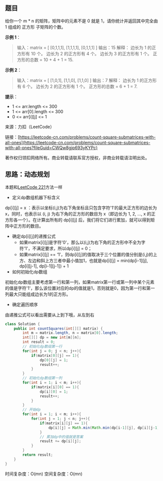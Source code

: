 ## 题目

给你一个 m * n 的矩阵，矩阵中的元素不是 0 就是 1，请你统计并返回其中完全由 1 组成的 正方形 子矩阵的个数。

**示例 1**：

>输入：matrix =
>[
>[0,1,1,1],
>[1,1,1,1],
>[0,1,1,1]
>]
>输出：15
>解释：
>边长为 1 的正方形有 10 个。
>边长为 2 的正方形有 4 个。
>边长为 3 的正方形有 1 个。
>正方形的总数 = 10 + 4 + 1 = 15.

**示例 2**：

>输入：matrix =
>[
>[1,0,1],
>[1,1,0],
>[1,1,0]
>]
>输出：7
>解释：
>边长为 1 的正方形有 6 个。
>边长为 2 的正方形有 1 个。
>正方形的总数 = 6 + 1 = 7.

**提示**：

* 1 <= arr.length <= 300
* 1 <= arr[0].length <= 300
* 0 <= arr[i][j] <= 1

来源：力扣（LeetCode）

链接：[https://leetcode-cn.com/problems/count-square-submatrices-with-all-ones](https://leetcode-cn.com/problems/count-square-submatrices-with-all-ones?fileGuid=CWQw8gjp693yKYPc)

著作权归领扣网络所有。商业转载请联系官方授权，非商业转载请注明出处。

## 思路：动态规划

本题和[LeetCode 221](https://leetcode-cn.com/problems/maximal-square/?fileGuid=CWQw8gjp693yKYPc)方法一样

* 定义dp数组机器下标含义

dp[i][j] = x ：表示以坐标(i,j)为右下角坐标且只包含字符'1'的最大正方形的边长为x，同时，也表示以 (i, j) 为右下角的正方形的数目为 x（即边长为 1, 2, ..., x 的正方形各一个）。在计算出所有的 dp[i][j] 后，我们将它们进行累加，就可以得到矩阵中正方形的数目。

* 确定dp[i][j]的递推公式
    * 如果matrix[i][j]是字符'0'，那么以(i,j)为右下角的正方形中不全为字符'1'，不满足要求，所以dp[i][j] = 0；
    * 如果matrix[i][j] == ‘1’，则dp[i][j]的值取决于三个位置的值分别是(i,j)的上方、左边和斜上方三者中最小值加1，也就是dp[i][j] = min(dp[i-1][j], dp[i][j-1], dp[i-1][j-1]) + 1
* 如何初始化dp数组

初始化dp数组主要考虑第一行和第一列，如果matrix第一行或第一列中某个元素的值是字符'1'，那么该位置对应的dp的值就是1，否则就是0，因为第一行和第一列最大只能组成边长为1的正方形。

* 确定遍历顺序

由递推公式可以看出需要从上到下哦，从左到右

```java
class Solution {
    public int countSquares(int[][] matrix) {
        int m = matrix.length, n = matrix[0].length;
        int[][] dp = new int[m][n];
        int result = 0;
        // 初始化dp数组第一行
        for(int j = 0; j < n; j++){
            if(matrix[0][j] == 1){
                dp[0][j] = 1;
                result++;
            }
        }
        // 初始化dp数组第一列
        for(int i = 1; i < m; i++){
            if(matrix[i][0] == 1){
                dp[i][0] = 1;
                result++;
            }
        }
        // 开始dp
        for(int i = 1; i < m; i++){
            for(int j = 1; j < n; j++){
                if(matrix[i][j] == 1){
                    dp[i][j] = Math.min(Math.min(dp[i-1][j], dp[i][j-1]), dp[i-1][j-1]) +1;
                }
                // 累加dp中的值就是答案
                result += dp[i][j];
            }
        }
        return result;
    }
}
```
时间复杂度：O(mn)
空间复杂度：O(mn)

